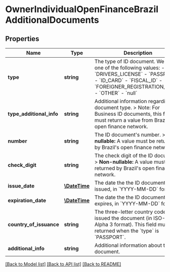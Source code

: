 # OwnerIndividualOpenFinanceBrazilAdditionalDocuments

## Properties
Name | Type | Description | Notes
------------ | ------------- | ------------- | -------------
**type** | **string** | The type of ID document. We return one of the following values:    - &#x60;DRIVERS_LICENSE&#x60;   - &#x60;PASSPORT&#x60;   - &#x60;ID_CARD&#x60;   - &#x60;FISCAL_ID&#x60;   - &#x60;FOREIGNER_REGISTRATION_CARD&#x60;   - &#x60;OTHER&#x60;   - &#x60;null&#x60; | 
**type_additional_info** | **string** | Additional information regarding the document type.  &gt; Note: For Business ID documents, this field must return a value from Brazil&#x27;s open finance network. | 
**number** | **string** | The ID document&#x27;s number.  &gt; **Non-nullable:** A value must be returned by Brazil&#x27;s open finance network. | 
**check_digit** | **string** | The check digit of the ID document.  &gt; **Non-nullable:** A value must be returned by Brazil&#x27;s open finance network. | 
**issue_date** | [**\DateTime**](\DateTime.md) | The date the the ID document was issued, in &#x60;YYYY-MM-DD&#x60; format. | 
**expiration_date** | [**\DateTime**](\DateTime.md) | The date the the ID document expires, in &#x60;YYYY-MM-DD&#x60; format. | 
**country_of_issuance** | **string** | The three-letter country code that issued the document (in ISO-3166 Alpha 3 format).  This field must be returned when the &#x60;type&#x60; is &#x60;PASSPORT&#x60;. | 
**additional_info** | **string** | Additional information about the ID document. | 

[[Back to Model list]](../../README.md#documentation-for-models) [[Back to API list]](../../README.md#documentation-for-api-endpoints) [[Back to README]](../../README.md)

